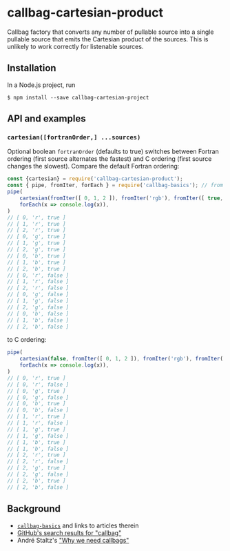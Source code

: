 # callbag-cartesian-product

Callbag factory that converts any number of pullable source into a single pullable source that emits the Cartesian product of the sources. This is unlikely to work correctly for listenable sources.

## Installation
In a Node.js project, run
```
$ npm install --save callbag-cartesian-project
```

## API and examples
### `cartesian([fortranOrder,] ...sources)`
Optional boolean `fortranOrder` (defaults to true) switches between Fortran ordering (first source alternates the fastest) and C ordering (first source changes the slowest). Compare the default Fortran ordering:
```js
const {cartesian} = require('callbag-cartesian-product');
const { pipe, fromIter, forEach } = require('callbag-basics'); // from `npm i callbag-basics`
pipe(
    cartesian(fromIter([ 0, 1, 2 ]), fromIter('rgb'), fromIter([ true, false ])),
    forEach(x => console.log(x)),
)
// [ 0, 'r', true ]
// [ 1, 'r', true ]
// [ 2, 'r', true ]
// [ 0, 'g', true ]
// [ 1, 'g', true ]
// [ 2, 'g', true ]
// [ 0, 'b', true ]
// [ 1, 'b', true ]
// [ 2, 'b', true ]
// [ 0, 'r', false ]
// [ 1, 'r', false ]
// [ 2, 'r', false ]
// [ 0, 'g', false ]
// [ 1, 'g', false ]
// [ 2, 'g', false ]
// [ 0, 'b', false ]
// [ 1, 'b', false ]
// [ 2, 'b', false ]
```
to C ordering:
```js
pipe(
    cartesian(false, fromIter([ 0, 1, 2 ]), fromIter('rgb'), fromIter([ true, false ])),
    forEach(x => console.log(x)),
)
// [ 0, 'r', true ]
// [ 0, 'r', false ]
// [ 0, 'g', true ]
// [ 0, 'g', false ]
// [ 0, 'b', true ]
// [ 0, 'b', false ]
// [ 1, 'r', true ]
// [ 1, 'r', false ]
// [ 1, 'g', true ]
// [ 1, 'g', false ]
// [ 1, 'b', true ]
// [ 1, 'b', false ]
// [ 2, 'r', true ]
// [ 2, 'r', false ]
// [ 2, 'g', true ]
// [ 2, 'g', false ]
// [ 2, 'b', true ]
// [ 2, 'b', false ]
```

## Background
- [`callbag-basics`](https://github.com/staltz/callbag-basics) and links to articles therein
- [GitHub's search results for "callbag"](https://github.com/search?q=callbag&type=Repositories&utf8=%E2%9C%93)
- André Staltz's ["Why we need callbags"](https://staltz.com/why-we-need-callbags.html)
